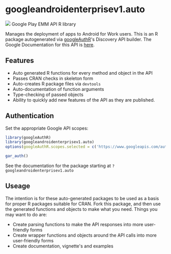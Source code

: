 # googleandroidenterprisev1.auto
![](https://www.google.com/images/icons/product/android-32.png)
Google Play EMM API R library

Manages the deployment of apps to Android for Work users.
This is an R package autogenerated via [googleAuthR](http://code.markedmondson.me/googleAuthR)'s Discovery API builder. 
The Google Documentation for this API is [here](https://developers.google.com/android/work/play/emm-api).

## Features 
 * Auto generated R functions for every method and object in the API
 * Passes CRAN checks in skeleton form
 * Auto-creates R package files via `devtools`
 * Auto-documentation of function arguments
 * Type-checking of passed objects
 * Ability to quickly add new features of the API as they are published.

## Authentication
Set the appropriate Google API scopes:

```r
library(googleAuthR)
library(googleandroidenterprisev1.auto)
options(googleAuthR.scopes.selected = c('https://www.googleapis.com/auth/androidenterprise'))

gar_auth()
```
 See the documentation for the package starting at `?googleandroidenterprisev1.auto`
## Useage
The intention is for these auto-generated packages to be used as a basis for proper R packages suitable for CRAN.
Fork this package, and then use the generated functions and objects to make what you need.
Things you may want to do are:
* Create parsing functions to make the API responses into more user-friendly forms
* Create wrapper functions and objects around the API calls into more user-friendly forms
* Create documentation, vignette's and examples


